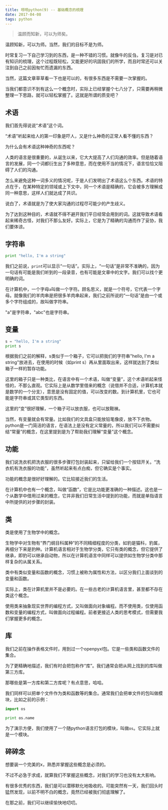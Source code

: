 ```yaml
---
title: 唠唠python(9) -- 基础概念的梳理
date: 2017-04-08
tags: python
---
```


> 温顾而知新，可以为师矣。

温顾知新，可以为师。当然，我们的目标不是为师。

时常复习一下自己学习到的东西，是一种不错的习惯。就像牛的反刍，复习是对已有知识的梳理，这个过程既轻松，又能更好的巩固我们的所学，而且时常还可以关注到自己之前因匆忙而遗漏的东西。

当然，这篇文章草草看一下也是可以的，有很多东西是不需要一次掌握的。

当我们都意识不到有这么一个概念时，实际上已经掌握个七八分了，只需要再稍微整理一下思路，就可以轻松掌握了。这就是所谓的质变吧？

## 术语

我们首先得说说“术语”这个词。

“术语”听起来给人的第一印象是吓人，又是什么神奇的正常人看不懂的东西？

为什么会有术语这种神奇的东西呢？

人类的语言是很重要的，从诞生以来，它大大提高了人们沟通的效率。但是随着语言的发展，同一个词都衍生出了多种意思，而在使用不当的情况下，语言恰恰又阻碍了人们的沟通。

怎么来避免这种一词多义的情况呢，于是人们发明出了术语这么个东西。术语的特点在于，在某种特定的领域或上下文中，同一个术语是精确的，它会被多方理解成同一种意思，这样人们就达成了共识。

说白了，术语就是为了使大家沟通的过程尽可能少的产生歧义。

为了达到这种目的，术语就不得不避开我们平日经常会用到的词。这就导致术语看起来稀奇古怪，对我们不那么友好。实际上，它是为了精确的沟通而作了妥协，我们要体谅。

## 字符串

```python
print "hello, I'm a string"
```

我们之前说，`print`可以显示“一句话”。实际上，“一句话”是非常不准确的，因为一句话有可能是我们听到的一段录音，也有可能是文章中的文字。我们可以找个更明确的词。

在计算机中，一个字母`a`叫做一个字符。顾名思义，就是一个符号，它代表一个字母。就像我们的羊肉串是把很多羊肉串起来，我们之前所说的“一句话”是由一个或多个字符组成的，故叫做字符串。

"a"是字符串，"abc"也是字符串。

## 变量

```python
s = "hello, I'm a string"
print s
```

根据我们之前的解释，s类似于一个箱子，它可以把我们的字符串"hello, I'm a string"放进去，在使用的时候（如print s）再从里面取出来，这样就达到了类似箱子一样的暂存功能。

这里的箱子只是一种类比，在语言中有一个术语，叫做“变量”，这个术语听起来怪怪的，不那么直观。它实际上是从数学里借来的概念（说借并不合适，计算机本就是数学的一个分支），意思是没有固定的值，可以改变的数。到计算机里，它也可能是字符串或其它类型的东西。

这里的“变”很好理解，一个箱子可以放衣服，也可以放鞋袜。

当然，有变量就会有常量。比如我们的文具盒只能放铅笔像皮，放不下衣物。python是一门简洁的语言，在语法上是没有定义常量的，所以我们可以不需要纠结“常量”的概念，在这里提到是为了帮助我们理解“变量”这个概念。

## 功能

我们说洗衣机把洗衣服的很多步骤打包封装起来，只留给我们一个按钮开关。“洗衣机有洗衣服的功能”，虽然听起来有点白痴，但它确实是个事实。

功能的概念是很好好理解的。它比较接近我们的生活。

在计算机中也有一个概念，叫做“函数”，它是比功能更准确的一种描述。这也是一个从数学中借用过来的概念，它并非我们日常生活中提到的功能，而就是单指语言中所提供的对步骤的封装。

## 类

类是使用了生物学中的概念。

生物学中对生物有“界门纲目科属种”的不同精细程度的分类，如豹是猫科，豹属，再细分下来是豹种。计算机语言相对于生物学分类，它只有类的概念，但它提供了继承，即豹可以继承自动物，所以在计算机语言中同样可以提供如生物学分类中那样复杂的从属关系。

类中有类似变量和函数的概念，习惯上被称为属性和方法，以区分我们上面谈到的变量和函数。

实际上，类在计算机里并不是必要的。在一些古老的计算机语言里，甚至都不存在类这个概念。

使用类来抽象现实世界的编程方式，又叫做面向对象编程。而不使用类，仅使用函数和变量的编程方式，叫做面向过程编程。前者更接近人类的思考模式，但需要我们掌握更多的概念。

## 库

我们之前在操作表格文件时，用到过一个openpyxl包。它是一些类和函数文件的集合。

为了更精确地描述，我们有时会把包称作“库”。我们通常会把从网上找到的库叫做第三方库。

那哪些是第一方库和第二方库呢？有点意思，哈哈。

我们同样可以把单个文件作为类和函数等的集合。通常我们会把单文件的包叫做模块，比如之前的示例：

```python
import os

print os.name
```

为了演示方便，我们使用了一个随python语言打包的模块，叫做`os`。它实际上就是一个模块。

## 碎碎念

想要装一个完美的x，熟悉并掌握这些概念是必须的。

不过不必急于求成，就算我们不掌握这些概念，对我们的学习也没有太大影响。

有很多优秀的东西，我们是可以潜移默化地吸收的。可能突然有一天，我们回头时猛然发现，以前不明不白的概念，竟然已经被我们彻底理解了。

在那之前，我们可以继续愉快地叨叨。
